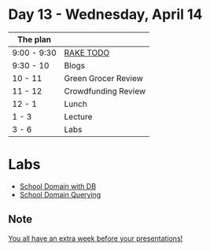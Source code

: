 # Day 13 - Wednesday, April 14

The plan        |      |
----------------|-------
9:00 - 9:30     | [RAKE TODO](http://learn.flatironschool.com/lessons/3501)
9:30 - 10       | Blogs
10 - 11         | Green Grocer Review
11 - 12         | Crowdfunding Review
12 - 1          | Lunch
1 - 3           | Lecture
3 - 6           | Labs

# Labs

* [School Domain with DB](http://learn.flatironschool.com/lessons/3497)
* [School Domain Querying](http://learn.flatironschool.com/lessons/3496)

## Note

[You all have an extra week before your presentations!](http://media1.giphy.com/media/DpB9NBjny7jF1pd0yt2/200.gif)
